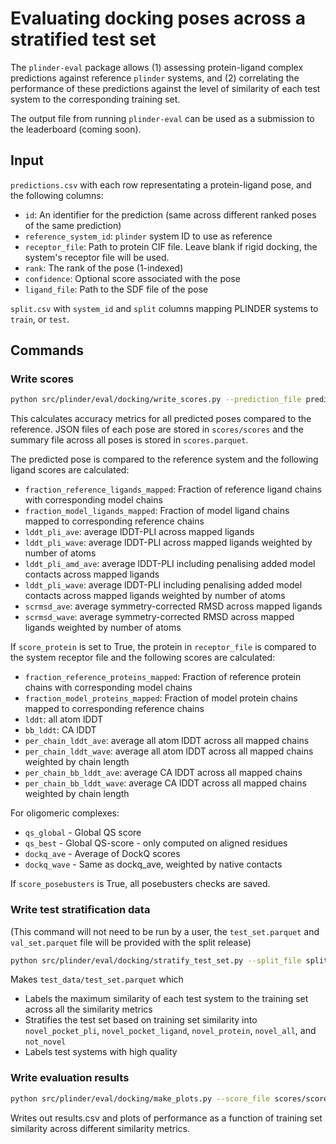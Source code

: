 # Evaluating docking poses across a stratified test set

The `plinder-eval` package allows (1) assessing protein-ligand complex predictions against reference `plinder` systems, and 
(2) correlating the performance of these predictions against the level of similarity of each test system to the corresponding training set.

The output file from running `plinder-eval` can be used as a submission to the leaderboard (coming soon).

## Input
`predictions.csv` with each row representating a protein-ligand pose, and the following columns:
- `id`: An identifier for the prediction (same across different ranked poses of the same prediction)
- `reference_system_id`: `plinder` system ID to use as reference
- `receptor_file`: Path to protein CIF file. Leave blank if rigid docking, the system's receptor file will be used.
- `rank`: The rank of the pose (1-indexed)
- `confidence`: Optional score associated with the pose
- `ligand_file`: Path to the SDF file of the pose

`split.csv` with `system_id` and `split` columns mapping PLINDER systems to `train`, or `test`.

## Commands

### Write scores
```bash
python src/plinder/eval/docking/write_scores.py --prediction_file predictions.csv --data_dir PLINDER_DATA_DIR --output_dir scores --num_processes 64
```
This calculates accuracy metrics for all predicted poses compared to the reference. JSON files of each pose are stored in `scores/scores` and the summary file across all poses is stored in `scores.parquet`.

The predicted pose is compared to the reference system and the following ligand scores are calculated:
- `fraction_reference_ligands_mapped`: Fraction of reference ligand chains with corresponding model chains
- `fraction_model_ligands_mapped`: Fraction of model ligand chains mapped to corresponding reference chains
- `lddt_pli_ave`: average lDDT-PLI across mapped ligands
- `lddt_pli_wave`: average lDDT-PLI across mapped ligands weighted by number of atoms
- `lddt_pli_amd_ave`: average lDDT-PLI including penalising added model contacts across mapped ligands
- `lddt_pli_wave`: average lDDT-PLI including penalising added model contacts across mapped ligands weighted by number of atoms
- `scrmsd_ave`: average symmetry-corrected RMSD across mapped ligands
- `scrmsd_wave`: average symmetry-corrected RMSD across mapped ligands weighted by number of atoms

If `score_protein` is set to True, the protein in `receptor_file` is compared to the system receptor file and the following scores are calculated:
- `fraction_reference_proteins_mapped`: Fraction of reference protein chains with corresponding model chains
- `fraction_model_proteins_mapped`: Fraction of model protein chains mapped to corresponding reference chains
- `lddt`: all atom lDDT
- `bb_lddt`: CA lDDT
- `per_chain_lddt_ave`: average all atom lDDT across all mapped chains
- `per_chain_lddt_wave`: average all atom lDDT across all mapped chains weighted by chain length
- `per_chain_bb_lddt_ave`: average CA lDDT across all mapped chains
- `per_chain_bb_lddt_wave`: average CA lDDT across all mapped chains weighted by chain length

For oligomeric complexes:
- `qs_global` - Global QS score
- `qs_best` - Global QS-score - only computed on aligned residues
- `dockq_ave` - Average of DockQ scores
- `dockq_wave` - Same as dockq_ave, weighted by native contacts

If `score_posebusters` is True, all posebusters checks are saved.


### Write test stratification data
(This command will not need to be run by a user, the `test_set.parquet` and `val_set.parquet` file will be provided with the split release)

```bash
python src/plinder/eval/docking/stratify_test_set.py --split_file split.csv --data_dir PLINDER_DATA_DIR --output_dir test_data --num_processes 16
```

Makes `test_data/test_set.parquet` which
- Labels the maximum similarity of each test system to the training set across all the similarity metrics
- Stratifies the test set based on training set similarity into `novel_pocket_pli`, `novel_pocket_ligand`, `novel_protein`, `novel_all`, and `not_novel`
- Labels test systems with high quality


### Write evaluation results

```bash
python src/plinder/eval/docking/make_plots.py --score_file scores/scores.parquet --data_file test_data/test_set.parquet --output_dir results
```

Writes out results.csv and plots of performance as a function of training set similarity across different similarity metrics.
